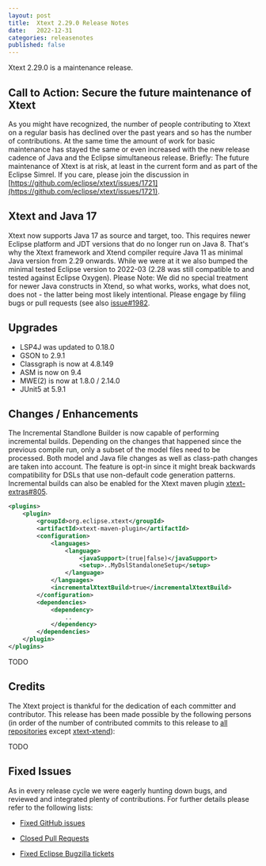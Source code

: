 ```yaml
---
layout: post
title:  Xtext 2.29.0 Release Notes
date:   2022-12-31
categories: releasenotes
published: false
---
```


Xtext 2.29.0 is a maintenance release.

## Call to Action: Secure the future maintenance of Xtext

As you might have recognized, the number of people contributing to Xtext on a regular basis has declined over the past years and so has the number of contributions. At the same time the amount of work for basic maintenance has stayed the same or even increased with the new release cadence of Java and the Eclipse simultaneous release. Briefly: The future maintenance of Xtext is at risk, at least in the current form and as part of the Eclipse Simrel. If you care, please join the discussion in [https://github.com/eclipse/xtext/issues/1721](https://github.com/eclipse/xtext/issues/1721).


## Xtext and Java 17
Xtext now supports Java 17 as source and target, too. This requires newer Eclipse platform and JDT versions that do no longer run on Java 8. That's why the Xtext framework and Xtend compiler require Java 11 as minimal Java version from 2.29 onwards. While we were at it we also bumped the minimal tested Eclipse version to 2022-03 (2.28 was still compatible to and tested against Eclipse Oxygen). Please Note: We did no special treatment for newer Java constructs in Xtend, so what works, works, what does not, does not - the latter being most likely intentional. Please engage by filing bugs or pull requests (see also [issue#1982](https://github.com/eclipse/xtext/issues/1982).


## Upgrades

* LSP4J was updated to 0.18.0
* GSON to 2.9.1
* Classgraph is now at 4.8.149
* ASM is now on 9.4
* MWE(2) is now at 1.8.0 / 2.14.0
* JUnit5 at 5.9.1

## Changes / Enhancements

The Incremental Standlone Builder is now capable of performing incremental builds. Depending on the changes that happened since the previous compile run, only a subset of the model files need to be processed. Both model and Java file changes as well as class-path changes are taken into account. The feature is opt-in since it might break backwards compatibility for DSLs that use non-default code generation patterns. Incremental builds can also be enabled for the Xtext maven plugin [xtext-extras#805](https://github.com/eclipse/xtext-extras/issues/805).

```xml
<plugins>
    <plugin>
        <groupId>org.eclipse.xtext</groupId>
        <artifactId>xtext-maven-plugin</artifactId>
        <configuration>
            <languages>
                <language>
                    <javaSupport>(true|false)</javaSupport>
                    <setup>..MyDslStandaloneSetup</setup>
                </language>
            </languages>
            <incrementalXtextBuild>true</incrementalXtextBuild>
        </configuration>
        <dependencies>
            <dependency>
                ..
            </dependency>
        </dependencies>
    </plugin>
</plugins>
```

TODO


## Credits

The Xtext project is thankful for the dedication of each committer and contributor. This release has been made possible by the following persons (in order of the number of contributed commits to this release to [all repositories](https://github.com/eclipse/xtext#repositories) except [xtext-xtend](https://github.com/eclipse/xtext-xtend)):

TODO

## Fixed Issues

As in every release cycle we were eagerly hunting down bugs, and reviewed and integrated plenty of contributions. For further details please refer to the following lists:

* [Fixed GitHub issues](https://github.com/search?utf8=%E2%9C%93&q=is%3Aissue+milestone%3ARelease_2.29+is%3Aclosed+repo%3Aeclipse%2Fxtext+repo%3Aeclipse%2Fxtext-core+repo%3Aeclipse%2Fxtext-lib+repo%3Aeclipse%2Fxtext-extras+repo%3Aeclipse%2Fxtext-eclipse+repo%3Aeclipse%2Fxtext-idea+repo%3Aeclipse%2Fxtext-web+repo%3Aeclipse%2Fxtext-maven+repo%3Aeclipse%2Fxtext-xtend&type=Issues&ref=searchresults)

* [Closed Pull Requests](https://github.com/search?utf8=%E2%9C%93&q=is%3Apr+milestone%3ARelease_2.29+is%3Aclosed+repo%3Aeclipse%2Fxtext+repo%3Aeclipse%2Fxtext-core+repo%3Aeclipse%2Fxtext-lib+repo%3Aeclipse%2Fxtext-extras+repo%3Aeclipse%2Fxtext-eclipse+repo%3Aeclipse%2Fxtext-idea+repo%3Aeclipse%2Fxtext-web+repo%3Aeclipse%2Fxtext-maven+repo%3Aeclipse%2Fxtext-xtend&type=Issues&ref=searchresults)

* [Fixed Eclipse Bugzilla tickets](https://bugs.eclipse.org/bugs/buglist.cgi?bug_status=RESOLVED&bug_status=VERIFIED&bug_status=CLOSED&classification=Modeling&classification=Tools&columnlist=product%2Ccomponent%2Cassigned_to%2Cbug_status%2Cresolution%2Cshort_desc%2Cchangeddate%2Ckeywords&f0=OP&f1=OP&f3=CP&f4=CP&known_name=Xtext%202.29&list_id=16618269&product=TMF&product=Xtend&query_based_on=Xtext%202.29&query_format=advanced&status_whiteboard=v2.29&status_whiteboard_type=allwordssubstr)

